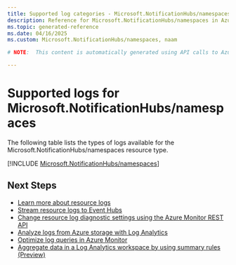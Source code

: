 ```yaml
---
title: Supported log categories - Microsoft.NotificationHubs/namespaces
description: Reference for Microsoft.NotificationHubs/namespaces in Azure Monitor Logs.
ms.topic: generated-reference
ms.date: 04/16/2025
ms.custom: Microsoft.NotificationHubs/namespaces, naam

# NOTE:  This content is automatically generated using API calls to Azure. Any edits made on these files will be overwritten in the next run of the script. 

---
```





# Supported logs for Microsoft.NotificationHubs/namespaces  
The following table lists the types of logs available for the Microsoft.NotificationHubs/namespaces resource type.
  

  
[!INCLUDE [Microsoft.NotificationHubs/namespaces](~/reusable-content/ce-skilling/azure/includes/azure-monitor/reference/logs/microsoft-notificationhubs-namespaces-logs-include.md)]  
  

## Next Steps

* [Learn more about resource logs](/azure/azure-monitor/essentials/platform-logs-overview)
* [Stream resource logs to Event Hubs](/azure/azure-monitor/essentials/resource-logs#send-to-azure-event-hubs)
* [Change resource log diagnostic settings using the Azure Monitor REST API](/rest/api/monitor/diagnosticsettings)
* [Analyze logs from Azure storage with Log Analytics](/azure/azure-monitor/essentials/resource-logs#send-to-log-analytics-workspace)
* [Optimize log queries in Azure Monitor](/azure/azure-monitor/logs/query-optimization)
* [Aggregate data in a Log Analytics workspace by using summary rules (Preview)](/azure/azure-monitor/logs/summary-rules)